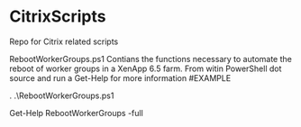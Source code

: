 # CitrixScripts
Repo for Citrix related scripts

RebootWorkerGroups.ps1
Contians the functions necessary to automate the reboot of worker groups in a XenApp 6.5 farm.
From witin PowerShell dot source and run a Get-Help for more information
#EXAMPLE

. .\RebootWorkerGroups.ps1

Get-Help RebootWorkerGroups -full

